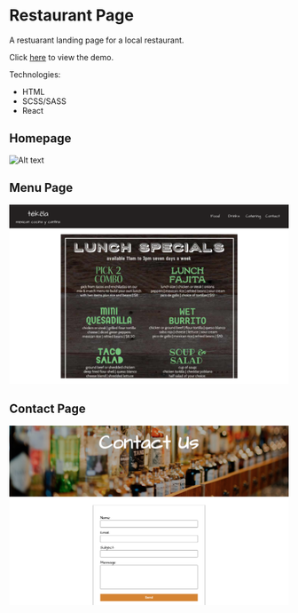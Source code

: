 # Restaurant Page

A restuarant landing page for a local restaurant.

Click [here](https://scotttp.github.io/tekela-restaurant-page/#/) to view the demo.

Technologies:

- HTML
- SCSS/SASS
- React

## Homepage

![Alt text](https://github.com/ScotttP/tekela-restaurant-page/blob/master/homepage.png?raw=true)

## Menu Page

![Alt text](https://github.com/ScotttP/tekela-restaurant-page/blob/master/menu.png?raw=true)

## Contact Page

![Alt text](https://github.com/ScotttP/tekela-restaurant-page/blob/master/contact.png?raw=true)
